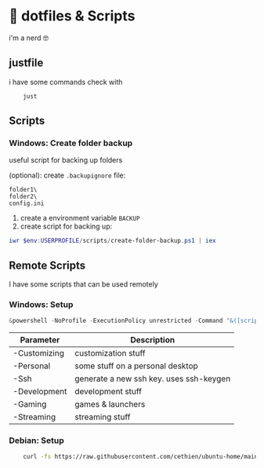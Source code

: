# :page_facing_up: dotfiles & Scripts

i'm a nerd :nerd_face:

## justfile

i have some commands
check with

```sh
    just
```

## Scripts

### Windows: Create folder backup

useful script for backing up folders

(optional): create `.backupignore` file:

```plaintext
folder1\
folder2\
config.ini
```

1. create a environment variable `BACKUP`
2. create script for backing up:

```powershell
iwr $env:USERPROFILE/scripts/create-folder-backup.ps1 | iex
```

## Remote Scripts

I have some scripts that can be used remotely

### Windows: Setup

```powershell
&powershell -NoProfile -ExecutionPolicy unrestricted -Command "&([scriptblock]::Create((Invoke-WebRequest -UseBasicParsing 'https://raw.githubusercontent.com/cethien/win-home/main/setup.ps1'))) <parameters>"
```

| Parameter    | Description                             |
| ------------ | --------------------------------------- |
| -Customizing | customization stuff                     |
| -Personal    | some stuff on a personal desktop        |
| -Ssh         | generate a new ssh key. uses ssh-keygen |
| -Development | development stuff                       |
| -Gaming      | games & launchers                       |
| -Streaming   | streaming stuff                         |

### Debian: Setup

```bash
    curl -fs https://raw.githubusercontent.com/cethien/ubuntu-home/main/scripts/setup.sh | bash -s
```
